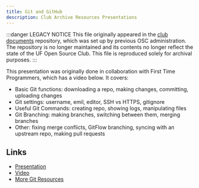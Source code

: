 ```yaml
---
title: Git and GitHub
description: Club Archive Resources Presentations
---
```


:::danger LEGACY NOTICE
This file originally appeared in the [club documents](https://github.com/ufosc/club-documents) repository, which was set up by previous OSC administration. The repository is no longer maintained and its contents no longer reflect the state of the UF Open Source Club. This file is reproduced solely for archival purposes.
:::

This presentation was originally done in collaboration with First Time Programmers, which has a video below. It covers:

- Basic Git functions: downloading a repo, making changes, committing, uploading changes
- Git settings: username, emil, editor, SSH vs HTTPS, gitignore
- Useful Git Commands: creating repo, showing logs, manipulating files
- Git Branching: making branches, switching between them, merging branches
- Other: fixing merge conflicts, GitFlow branching, syncing with an upstream repo, making pull requests

## Links

- [Presentation](https://docs.google.com/presentation/d/1RTGwAJV6CuEG_I8PFx1fHLx5m-jmchag-ugxGkqwJQc/edit?usp=sharing)
- [Video](https://www.facebook.com/matthew.booe.54/videos/o.1345572828903505/858841787609301/?type=2&theater&notif_t=video_processed&notif_id=1508017861877185)
- [More Git Resources](https://github.com/ufosc/resources/tree/master/resources/git)
